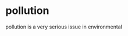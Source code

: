 

<html>
<head>
<title> Saurabh </title>
</head>
<body>

<h1>pollution</h1>
<p> pollution is a very serious issue in environmental </p>

</body>
</html>
